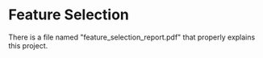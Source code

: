 # Feature Selection
There is a file named "feature_selection_report.pdf" that properly explains this project.
